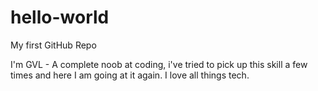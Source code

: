 # hello-world
My first GitHub Repo

I'm GVL - A complete noob at coding, i've tried to pick up this skill a few times and here I am going at it again.
I love all things tech.
